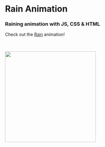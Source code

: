 # Rain Animation

### Raining animation with JS, CSS & HTML

Check out the <a href="https://nickanderson038.github.io/RainAnimiation/" target="_blank">Rain</a> animation!

<br>
<br>

<img src="https://www.svgrepo.com/show/212029/rain-weather.svg" width="300">
